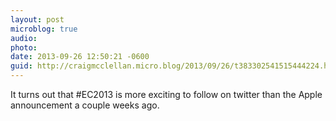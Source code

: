 ```yaml
---
layout: post
microblog: true
audio: 
photo: 
date: 2013-09-26 12:50:21 -0600
guid: http://craigmcclellan.micro.blog/2013/09/26/t383302541515444224.html
---
```

It turns out that #EC2013 is more exciting to follow on twitter than the Apple announcement a couple weeks ago.
